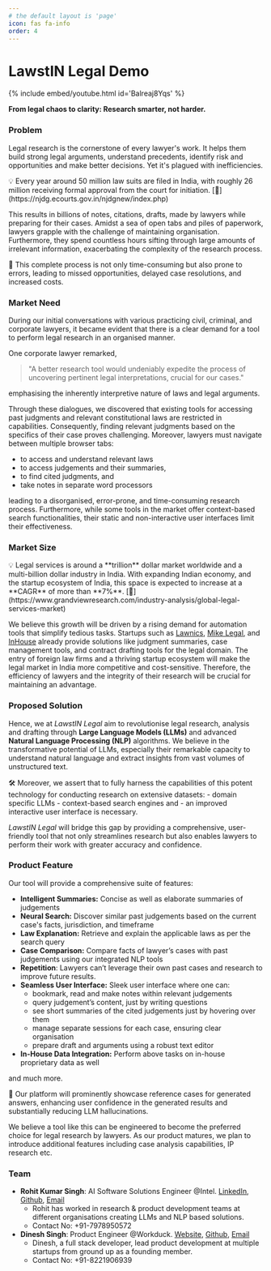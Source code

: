 ```yaml
---
# the default layout is 'page'
icon: fas fa-info
order: 4
---
```



# LawstIN Legal Demo

{% include embed/youtube.html id='Balreaj8Yqs' %}


**From legal chaos to clarity: Research smarter, not harder.**

### Problem

Legal research is the cornerstone of every lawyer's work. It helps them build strong legal arguments, understand precedents, identify risk and opportunities and make better decisions. Yet it's plagued with inefficiencies. 

<aside>
💡 Every year around 50 million law suits are filed in India, with roughly 26 million receiving formal approval from the court for initiation. [🔗](https://njdg.ecourts.gov.in/njdgnew/index.php)

</aside>

This results in billions of notes, citations, drafts, made by lawyers while preparing for their cases.  Amidst a sea of open tabs and piles of paperwork, lawyers grapple with the challenge of maintaining organisation. Furthermore, they spend countless hours sifting through large amounts of irrelevant information, exacerbating the complexity of the research process. 

<aside>
🚨 This complete process is not only time-consuming but also prone to errors, leading to missed opportunities, delayed case resolutions, and increased costs.

</aside>

### **Market Need**

During our initial conversations with various practicing civil, criminal, and corporate lawyers, it became evident that there is a clear demand for a tool to perform legal research in an organised manner. 

One corporate lawyer remarked, 

> "A better research tool would undeniably expedite the process of uncovering pertinent legal interpretations, crucial for our cases."
> 

emphasising the inherently interpretive nature of laws and legal arguments. 

Through these dialogues, we discovered that existing tools for accessing past judgments and relevant constitutional laws are restricted in capabilities. Consequently, finding relevant judgments based on the specifics of their case proves challenging. Moreover, lawyers must navigate between multiple browser tabs:

- to access and understand relevant laws
- to access judgements and their summaries,
- to find cited judgments, and
- take notes in separate word processors

leading to a disorganised, error-prone, and time-consuming research process. Furthermore, while some tools in the market offer context-based search functionalities, their static and non-interactive user interfaces limit their effectiveness. 

### **Market Size**

<aside>
💡 Legal services is around a **trillion** dollar market worldwide and a multi-billion dollar industry in India. With expanding Indian economy, and the startup ecosystem of India, this space is expected to increase at a **CAGR** of more than **7%**. [🔗](https://www.grandviewresearch.com/industry-analysis/global-legal-services-market)

</aside>

We believe this growth will be driven by a rising demand for automation tools that simplify tedious tasks. Startups such as [Lawnics](https://lawnics.com/), [Mike Legal](https://mikelegal.com/), and [InHouse](https://www.inhouse.so/) already provide solutions like judgment summaries, case management tools, and contract drafting tools for the legal domain. The entry of foreign law firms and a thriving startup ecosystem will make the legal market in India more competitive and cost-sensitive. Therefore, the efficiency of lawyers and the integrity of their research will be crucial for maintaining an advantage.

### **Proposed Solution**

Hence, we at *LawstIN Legal* aim to revolutionise legal research, analysis and drafting through **Large Language Models (LLMs)** and advanced **Natural Language Processing (NLP)** algorithms. We believe in the transformative potential of LLMs, especially their remarkable capacity to understand natural language and extract insights from vast volumes of unstructured text. 

<aside>
🛠 Moreover, we assert that to fully harness the capabilities of this potent technology for conducting research on extensive datasets:
- domain specific LLMs 
- context-based search engines and
- an improved interactive user interface 
is necessary.

</aside>

*LawstIN Legal* will bridge this gap by providing a comprehensive, user-friendly tool that not only streamlines research but also enables lawyers to perform their work with greater accuracy and confidence.

### Product Feature

Our tool will provide a comprehensive suite of features:

- **Intelligent Summaries:** Concise as well as elaborate summaries of judgements
- **Neural Search:**  Discover similar past judgements based on the current case's facts, jurisdiction, and timeframe
- **Law Explanation:** Retrieve and explain the applicable laws as per the search query
- **Case Comparison:** Compare facts of lawyer’s cases with past judgements  using our integrated NLP tools
- **Repetition**: Lawyers can’t leverage their own past cases and research to improve future results.
- **Seamless User Interface:** Sleek user interface where one can:
    - bookmark, read and make notes within relevant judgements
    - query judgement’s content, just by writing questions
    - see short summaries of the cited judgements just by hovering over them
    - manage separate sessions for each case, ensuring clear organisation
    - prepare draft and arguments using a robust text editor
- **In-House Data Integration:** Perform above tasks on in-house proprietary data as well

and much more. 

<aside>
🎯 Our platform will prominently showcase reference cases for generated answers, enhancing user confidence in the generated results and substantially reducing LLM hallucinations.

</aside>

We believe a tool like this can be engineered to become the preferred choice for legal research by lawyers. As our product matures, we plan to introduce additional features including case analysis capabilities, IP research etc.

### Team

- **Rohit Kumar Singh**: AI Software Solutions Engineer @Intel. [LinkedIn](https://www.linkedin.com/in/skrrohit/), [Github](https://github.com/SKRohit), [Email](mailto:rohitku.singh8@gmail.com)
    - Rohit has worked in research & product development teams at different organisations creating LLMs and NLP based solutions.
    - Contact No: +91-7978950572
- **Dinesh Singh**: Product Engineer @Workduck. [Website](https://dineshsingh.in/), [Github](https://github.com/dineshsingh1), [Email](mailto:dineshsingh9375@gmail.com)
    - Dinesh, a full stack developer, lead product development at multiple startups from ground up as a founding member.
    - Contact No: +91-8221906939
